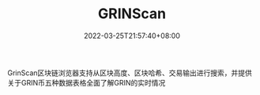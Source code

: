 ﻿---
weight: 
title: "GRINScan"
description: "GrinScan区块链浏览器支持从区块高度、区块哈希、交易输出进行搜索，并提供关于GRIN币五种数据表格全面了解GRIN的实时情况"
date: 2022-03-25T21:57:40+08:00
lastmod: 2022-03-25T16:45:40+08:00
draft: false
authors: ["Metabd"]
featuredImage: "grinscan.png"
link: ""
tags: ["区块链浏览器","GRINScan"]
categories: ["navigation"]
navigation: ["区块链浏览器"]
lightgallery: true
toc: true
pinned: false
recommend: false
recommend1: false
---
GrinScan区块链浏览器支持从区块高度、区块哈希、交易输出进行搜索，并提供关于GRIN币五种数据表格全面了解GRIN的实时情况
